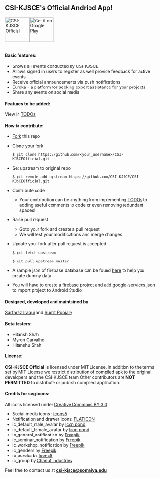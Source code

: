## CSI-KJSCE's Official Andriod App!
<div style="display:flex;" >
<a href="https://play.google.com/store/apps/details?id=org.csikjsce.csi_kjsceofficial">
    <img src="https://drive.google.com/uc?export=download&id=16GjsY7tDWFPhK576lCvDVhy7mOPLo_WE"
         alt="CSI-KJSCE Official" height="80">
</a>
<a href="https://play.google.com/store/apps/details?id=org.csikjsce.csi_kjsceofficial">
    <img alt="Get it on Google Play"
        height="80"
        src="https://play.google.com/intl/en_us/badges/images/generic/en_badge_web_generic.png" />
</a>
</div>
<br>

#### Basic features:
 - Shows all events conducted by CSI-KJSCE
 - Allows signed in users to register as well provide feedback for active events
 - Receive official announcements via push notifications
 - Eureka - a platform for seeking expert assistance for your projects
 - Share any events on social media

#### Features to be added:
View in [TODOs](https://github.com/CSI-KJSCE/CSI-KJSCEOfficial/blob/master/TODOs.md)


#### How to contribute:
- [Fork](https://github.com/CSI-KJSCE/CSI-KJSCEOfficial#fork-destination-box) this repo
- Clone your fork
	
    `$ git clone https://github.com/<your_username>/CSI-KJSCEOfficial.git`
    
- Set upstream to original repo

	`$ git remote add upstream https://github.com/CSI-KJSCE/CSI-KJSCEOfficial.git`
    
- Contribute code
    - Your contribution can be anything from implementing [TODOs](https://github.com/CSI-KJSCE/CSI-KJSCEOfficial/blob/master/TODOs.md) to adding useful comments to code or even removing redundant spaces!
 
- Raise pull request
	- Goto your fork and create a pull request
	- We will test your modifications and merge changes

- Update your fork after pull request is accepted

	`$ git fetch upstream`
    
	`$ git pull upstream master`
    
- A sample json of firebase database can be found [here](https://drive.google.com/open?id=1SbVfv8MY51kGb4OJt1k8G5jGHlFJjf24) to help you create dummy data
- You will have to create a [firebase project and add google-services.json](https://firebase.google.com/docs/android/setup) to import project to Android Studio

#### Designed, developed and maintained by:
[Sarfaraz Iraqui](https://www.linkedin.com/in/sziraqui/) and [Sumit Poojary](https://www.linkedin.com/in/sumit-poojary-329137131/)
#### Beta testers:
- Hitansh Shah
- Myron Carvalho
- Hitanshu Shah

#### License:
**CSI-KJSCE Official** is licensed under MIT License. In addition to the terms set by MIT License we restrict distribution of compiled apk to the original developers and the CSI-KJSCE team
Other contributors are **NOT PERMITTED** to distribute or publish compiled application.

#### Credits for svg icons:
All icons licensed under [Creative Commons BY 3.0](http://creativecommons.org/licenses/by/3.0/)
- Social media icons : [Icons8](https://icons8.com/)
- Notification and drawer icons: [FLATICON](https://www.flaticon.com/)
- ic_default_male_avatar by [Icon pond](https://www.flaticon.com/authors/popcorns-arts)
- ic_default_female_avatar by [Icon pond](https://www.flaticon.com/authors/popcorns-arts)
- ic_general_notification by [Freepik](http://www.freepik.com)
- ic_seminar_notification by [Freepik](http://www.freepik.com)
- ic_workshop_notification by [Freepik](http://www.freepik.com)
- ic_genders by [Freepik](http://www.freepik.com)
- ic_eureka by [Icons8](https://icons8.com/)
- ic_group by [Chanut Industries](https://www.flaticon.com/authors/chanut-is-industries)

Feel free to contact us at **csi-kjsce@somaiya.edu**

